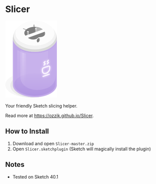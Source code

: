 # Slicer

![Slicer icon](docs/assets/slicer@2x.png)

Your friendly Sketch slicing helper.

Read more at https://ozzik.github.io/Slicer.

## How to Install
1. Download and open ```Slicer-master.zip```
2. Open ```Slicer.sketchplugin``` (Sketch will magically install the plugin)

## Notes
* Tested on Sketch 40.1